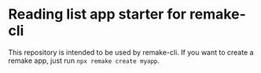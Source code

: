 # Reading list app starter for remake-cli

This repository is intended to be used by remake-cli.
If you want to create a remake app, just run `npx remake create myapp`.